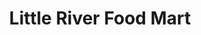 ---
title: "Little River Food Mart"
url: /little-river/little-river-food-mart/
shop: Lebensmittel
---